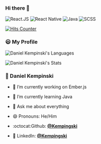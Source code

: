 ### Hi there 👋

![React.JS](https://img.shields.io/badge/-React.js-35495c?&style=for-the-badge&logo=React&logoColor=default)
![React Native](https://img.shields.io/badge/-React_Native-45b8d8?style=for-the-badge&logo=react&logoColor=61DAFB)
![Java](https://img.shields.io/badge/-Java-007396?style=for-the-badge&logo=Java&logoColor=white)
![SCSS](https://img.shields.io/badge/-SCSS-090909?style=for-the-badge&logo=SCSS&logoColor=default)

[![Hits Counter](https://hits.seeyoufarm.com/api/count/incr/badge.svg?url=https%3A%2F%2Fgithub.com%2FKempingski&count_bg=%2379C83D&title_bg=%23555555&icon=kirby.svg&icon_color=%23E7E7E7&title=hits&edge_flat=false)](https://hits.seeyoufarm.com)

### 😃 My Profile

![Daniel Kempinski's Languages](https://github-readme-stats.vercel.app/api/top-langs/?username=Kempingski&langs_count=6&layout=compact&theme=outrun&hide_border=true)

![Daniel Kempinski's Stats](https://github-readme-stats.vercel.app/api/?username=Kempingski&layout=compact&theme=outrun&hide_border=true)

### 👤 Daniel Kempinski

- 🔭 I’m currently working on Ember.js
- 🌱 I’m currently learning Java

- 💬 Ask me about everything
- 😄 Pronouns: He/Him
- :octocat:Github: [**@Kempingski**](https://github.com/Kempingski)
- :two_men_holding_hands: LinkedIn: [**@Kempingski**](https://linkedin.com/in/Kempingski)
